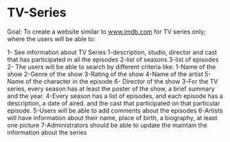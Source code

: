 # TV-Series
Goal: To create a website similar to www.imdb.com for TV series only; where the users will be able to:

1- See information about TV Series
	1-description, studio, director and cast that has participated in all the episodes
	2-list of seasons
	3-list of episodes
2- The users will be able to search by different criteria like:
	1-Name of the show
	2-Genre of the show
	3-Rating of the show
	4-Name of the artist
	5-Name of the character in the episode
	6- Director of the show
3-For the TV series, every season has at least the poster of the show, a brief summary and the year.
4-Every season has a list of episodes, and each episode has a description, a date of aired. 
	and the cast that participated on that particular episode.
5-Users will be able to add comments about the episodes
6-Artists will have information about their name, place of birth, a biography, at least one picture
7-Administrators should be able to update the maintain the information about the series
